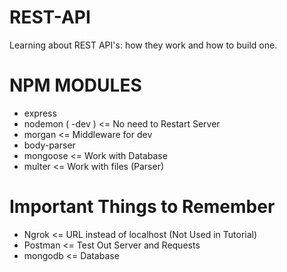 # REST-API
Learning about REST API's: how they work and how to build one.

# NPM MODULES
- express
- nodemon ( -dev ) <= No need to Restart Server
- morgan <= Middleware for dev
- body-parser
- mongoose <= Work with Database
- multer <= Work with files (Parser)

# Important Things to Remember
- Ngrok <= URL instead of localhost (Not Used in Tutorial)
- Postman <= Test Out Server and Requests
- mongodb <= Database